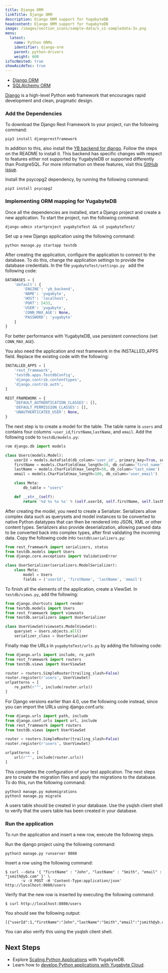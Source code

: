 ```yaml
---
title: Django ORM
linkTitle: Django ORM
description: Django ORM support for YugabyteDB
headcontent: Django ORM support for YugabyteDB
image: /images/section_icons/sample-data/s_s1-sampledata-3x.png
menu:
  latest:
    name: Python ORMs
    identifier: django-orm
    parent: python-drivers
    weight: 600
isTocNested: true
showAsideToc: true
---
```

<ul class="nav nav-tabs-alt nav-tabs-yb">

  <li >
    <a href="/latest/drivers-orms/python/django/" class="nav-link active">
      <i class="icon-java-bold" aria-hidden="true"></i>
      Django ORM
    </a>
  </li>

  <li >
    <a href="/latest/drivers-orms/python/sqlalchemy/" class="nav-link">
      <i class="icon-postgres" aria-hidden="true"></i>
      SQLAlchemy ORM
    </a>
  </li>

</ul>

[Django](https://www.djangoproject.com/) is a high-level Python web framework that encourages rapid development and clean, pragmatic design.

### Add the Dependencies

To download the Django Rest Framework to your project, run the following command:
```shell
pip3 install djangorestframework
```

In addition to this, also install the [YB backend for django](https://github.com/yugabyte/yb-django). Follow the steps on the README to install it. This backend has specific changes with respect to features either not supported by YugabyteDB or supported differently than PostgreSQL. For more information on these features, visit this [GitHub issue](https://github.com/yugabyte/yugabyte-db/issues/7764).

Install the psycopg2 dependency, by running the following command:
```
pip3 install psycopg2
```

### Implementing ORM mapping for YugabyteDB

Once all the dependencies are installed, start a Django project and create a new application. To start the project, run the following command:
```shell
django-admin startproject yugabyteTest && cd yugabyteTest/
```
Set up a new Django application using the following command:
```shell
python manage.py startapp testdb
```

After creating the application, configure the application to connect to the database. To do this, change the application settings to provide the database credentials. In the file `yugabyteTest/settings.py ` add the following code:
```python
DATABASES = {
    'default': {
        'ENGINE': 'yb_backend',
        'NAME': 'yugabyte',
        'HOST': 'localhost',
        'PORT': 5433,
        'USER': 'yugabyte',
        'CONN_MAX_AGE': None,
        'PASSWORD': 'yugabyte'
    }
}
```
For better performance with YugabyteDB, use persistent connections (set `CONN_MAX_AGE`).

You also need the application and rest framework in the INSTALLED_APPS field. Replace the existing code with the following:
```python
INSTALLED_APPS = [
    'rest_framework',
    'testdb.apps.TestdbConfig',
    'django.contrib.contenttypes',
    'django.contrib.auth',
]

REST_FRAMEWORK = {
    'DEFAULT_AUTHENTICATION_CLASSES': [],
    'DEFAULT_PERMISSION_CLASSES': [],
    'UNAUTHENTICATED_USER': None,
}
```

The next step is to create a model for the table. The table name is `users` and contains four columns -`user_id`,`firstName`,`lastName`, and `email`. Add the following code to `testdb/models.py`:
```python
rom django.db import models

class Users(models.Model):
    userId = models.AutoField(db_column='user_id', primary_key=True, serialize=False)
    firstName = models.CharField(max_length=50, db_column='first_name')
    lastName = models.CharField(max_length=50, db_column='last_name')
    email = models.CharField(max_length=100, db_column='user_email')

    class Meta:
        db_table = "users"

    def __str__(self):
        return '%d %s %s %s' % (self.userId, self.firstName, self.lastName, self.email)
```

After creating the model, you need to create a Serializer. Serializers allow complex data such as querysets and model instances to be converted to native Python datatypes that can then be rendered into JSON, XML or other content types. Serializers also provide deserialization, allowing parsed data to be converted back into complex types, after first validating the incoming data. Copy the following code into `testdb\serializers.py`:
```python
from rest_framework import serializers, status
from testdb.models import Users
from django.core.exceptions import ValidationError

class UserSerializer(serializers.ModelSerializer):
    class Meta:
        model = Users
        fields = ('userId', 'firstName', 'lastName', 'email')
```

To finish all the elements of the application, create a ViewSet. In `testdb/views.py`, add the following:
```python
from django.shortcuts import render
from testdb.models import Users
from rest_framework import viewsets
from testdb.serializers import UserSerializer

class UserViewSet(viewsets.ModelViewSet):
    queryset = Users.objects.all()
    serializer_class = UserSerializer
```

Finally map the URLs in `yugabyteTest/urls.py` by adding the following code:
```python
from django.urls import include, re_path
from rest_framework import routers
from testdb.views import UserViewSet

router = routers.SimpleRouter(trailing_slash=False)
router.register(r'users', UserViewSet)
urlpatterns = [
    re_path(r'^', include(router.urls))
]
```
For Django versions earlier than 4.0, use the following code instead, since you can import the URLs using django.conf.urls:
```python
from django.urls import path, include
from django.conf.urls import url, include
from rest_framework import routers
from testdb.views import UserViewSet

router = routers.SimpleRouter(trailing_slash=False)
router.register(r'users', UserViewSet)

urlpatterns = [
    url(r'^', include(router.urls))
]
```

This completes the configuration of your test application. The next steps are to create the migration files and apply the migrations to the database. To do this, run the following command:

```shell
python3 manage.py makemigrations
python3 manage.py migrate
```

A users table should be created in your database. Use the ysqlsh client shell to verify that the users table has been created in your database.

### Run the application

To run the application and insert a new row, execute the following steps.

Run the django project using the following command:

```shell
python3 manage.py runserver 8080
```

Insert a row using the following command:

```shell
$ curl --data '{ "firstName" : "John", "lastName" : "Smith", "email" : "jsmith@yb.com" }' \
       -v -X POST -H 'Content-Type:application/json' http://localhost:8080/users
```

Verify that the new row is inserted by executing the following command:

```shell
$ curl http://localhost:8080/users
```

You should see the following output:

```shell
[{"userId":1,"firstName":"John","lastName":"Smith","email":"jsmith@yb.com"}]
```

You can also verify this using the ysqlsh client shell.

## Next Steps

- Explore [Scaling Python Applications](/latest/explore/linear-scalability) with YugabyteDB.
- Learn how to [develop Python applications with Yugabyte Cloud](/latest/yugabyte-cloud/cloud-quickstart/cloud-build-apps/cloud-ysql-python/).

